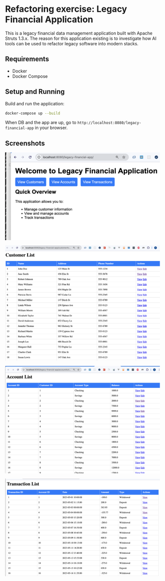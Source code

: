 # Refactoring exercise: Legacy Financial Application

This is a legacy financial data management application built with Apache Struts 1.3.x.
The reason for this application existing is to investigate how AI tools can be used
to refactor legacy software into modern stacks.

## Requirements

- Docker
- Docker Compose

## Setup and Running

Build and run the application:

```bash
docker-compose up --build
```

When DB and the app are up, go to `http://localhost:8080/legacy-financial-app` in your browser.

## Screenshots

![alt text](screenshot.png)

![alt text](screenshot2.png)

![alt text](screenshot3.png)

![alt text](screenshot4.png)
